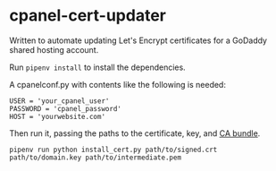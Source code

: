 cpanel-cert-updater
===================

Written to automate updating Let's Encrypt certificates for a GoDaddy shared
hosting account.

Run `pipenv install` to install the dependencies.

A cpanelconf.py with contents like the following is needed:

```
USER = 'your_cpanel_user'
PASSWORD = 'cpanel_password'
HOST = 'yourwebsite.com'
```

Then run it, passing the paths to the certificate, key, and
[CA bundle](https://letsencrypt.org/certs/lets-encrypt-x3-cross-signed.pem).

```
pipenv run python install_cert.py path/to/signed.crt path/to/domain.key path/to/intermediate.pem
```
